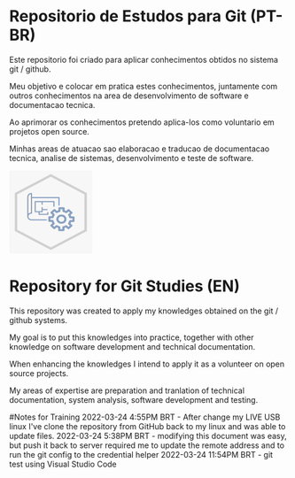 # Repositorio de Estudos para Git (PT-BR)
Este repositorio foi criado para aplicar conhecimentos obtidos no sistema git / github.

Meu objetivo e colocar em pratica estes conhecimentos, juntamente com outros conhecimentos na area de desenvolvimento de software e documentacao tecnica.

Ao aprimorar os conhecimentos pretendo aplica-los como voluntario em projetos open source.

Minhas areas de atuacao sao elaboracao e traducao de documentacao tecnica, analise de sistemas, desenvolvimento e teste de software.

<img src="systemanalysis.png" alt="Some Image" height="150" width="150" >

# Repository for Git Studies (EN)
This repository was created to apply my knowledges obtained on the git / github systems.

My goal is to put this knowledges into practice, together with other knowledge on software development and technical documentation.

When enhancing the knowledges I intend to apply it as a volunteer on open source projects.

My areas of expertise are preparation and tranlation of technical documentation, system analysis, software development and testing.

#Notes for Training
2022-03-24 4:55PM BRT - After change my LIVE USB linux I've clone the repository from GitHub back to my linux and was able to update files. 
2022-03-24 5:38PM BRT - modifying this document was easy, but push it back to server required me to update the remote address and to run the git config to the credential helper
2022-03-24 11:54PM BRT - git test using Visual Studio Code